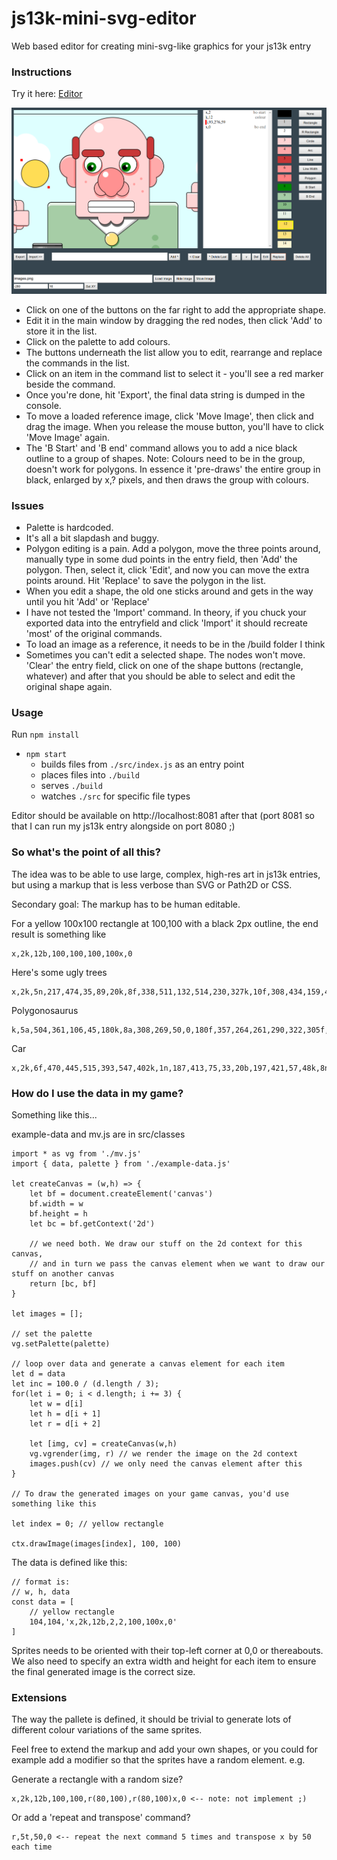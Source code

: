 # js13k-mini-svg-editor
Web based editor for creating mini-svg-like graphics for your js13k entry

### Instructions

Try it here: [Editor](http://madmarcel.github.io/editor/)

![Interface](screenshot.png)

- Click on one of the buttons on the far right to add the appropriate shape.
- Edit it in the main window by dragging the red nodes, then click 'Add' to store it in the list.
- Click on the palette to add colours.
- The buttons underneath the list allow you to edit, rearrange and replace the commands in the list.
- Click on an item in the command list to select it - you'll see a red marker beside the command.
- Once you're done, hit 'Export', the final data string is dumped in the console.
- To move a loaded reference image, click 'Move Image', then click and drag the image. When you release the mouse button, you'll have to click 'Move Image' again.
- The 'B Start' and 'B end' command allows you to add a nice black outline to a group of shapes. Note: Colours need to be in the group, doesn't work for polygons. In essence it 'pre-draws' the entire group in black, enlarged by x,? pixels, and then draws the group with colours.

### Issues
- Palette is hardcoded.
- It's all a bit slapdash and buggy.
- Polygon editing is a pain. Add a polygon, move the three points around, manually type in some dud points in the entry field, then 'Add' the polygon. Then, select it, click 'Edit', and now you can move the extra points around. Hit 'Replace' to save the polygon in the list.
- When you edit a shape, the old one sticks around and gets in the way until you hit 'Add' or 'Replace'
- I have not tested the 'Import' command. In theory, if you chuck your exported data into the entryfield and click 'Import' it should recreate 'most' of the original commands.
- To load an image as a reference, it needs to be in the /build folder I think
- Sometimes you can't edit a selected shape. The nodes won't move. 'Clear' the entry field, click on one of the shape buttons (rectangle, whatever) and after that you should be able to select and edit the original shape again.

### Usage
Run `npm install`

- `npm start`
  - builds files from `./src/index.js` as an entry point
  - places files into `./build`
  - serves `./build`
  - watches `./src` for specific file types

Editor should be available on http://localhost:8081 after that
(port 8081 so that I can run my js13k entry alongside on port 8080 ;)

### So what's the point of all this?

The idea was to be able to use large, complex, high-res art in js13k entries, but using a markup that is less verbose than SVG or Path2D or CSS.

Secondary goal: The markup has to be human editable.

For a yellow 100x100 rectangle at 100,100 with a black 2px outline, the end result is something like

```
x,2k,12b,100,100,100,100x,0
```

Here's some ugly trees
```
x,2k,5n,217,474,35,89,20k,8f,338,511,132,514,230,327k,10f,308,434,159,435,230,279k,9f,272,342,191,343,228,200x,0x,2k,5b,526,260,34,311k,8i,541,247,106i,602,305,50i,631,257,50i,622,202,50i,588,152,50i,526,117,50i,479,157,50i,456,210,50i,450,275,50i,509,317,50x,0x,2k,7i,522,264,12i,483,184,12i,574,139,12i,620,207,12i,600,313,12x,0
```

Polygonosaurus
```
k,5a,504,361,106,45,180k,8a,308,269,50,0,180f,357,264,261,290,322,305f,222,281,279,269,277,233,226,243,206,231k,0i,291,241,9i,224,255,5k,8i,448,424,75f,517,403,714,482,512,490f,466,361,385,408,337,283,350,258k,10i,485,455,46f,513,471,502,582,454,473f,431,586,501,559,528,585k,9i,402,385,11f,349,423,399,380,405,393f,306,426,347,411,356,419f,325,442,355,419,364,429f,350,452,361,416,368,434
```

Car
```
x,2k,6f,470,445,515,393,547,402k,1n,187,413,75,33,20b,197,421,57,48k,8n,152,459,170,104,20k,10n,287,437,138,128,20k,0i,233,549,50k,2i,232,548,24k,1n,137,518,34,49,20k,2i,167,486,12k,8f,293,460,399,335,494,337,500,461k,2f,399,352,321,448,401,449k,5f,501,397,599,379,568,403k,0i,452,522,79k,2i,454,524,36x,0
```

### How do I use the data in my game?

Something like this...

example-data and mv.js are in src/classes

```
import * as vg from './mv.js'
import { data, palette } from './example-data.js'

let createCanvas = (w,h) => {
    let bf = document.createElement('canvas')
    bf.width = w
    bf.height = h
    let bc = bf.getContext('2d')

    // we need both. We draw our stuff on the 2d context for this canvas,
    // and in turn we pass the canvas element when we want to draw our stuff on another canvas
    return [bc, bf]
}

let images = [];

// set the palette
vg.setPalette(palette)

// loop over data and generate a canvas element for each item
let d = data
let inc = 100.0 / (d.length / 3);
for(let i = 0; i < d.length; i += 3) {
    let w = d[i]
    let h = d[i + 1]
    let r = d[i + 2]

    let [img, cv] = createCanvas(w,h)
    vg.vgrender(img, r) // we render the image on the 2d context
    images.push(cv) // we only need the canvas element after this
}

// To draw the generated images on your game canvas, you'd use something like this

let index = 0; // yellow rectangle

ctx.drawImage(images[index], 100, 100)

```

The data is defined like this:
```
// format is:
// w, h, data
const data = [
    // yellow rectangle
    104,104,'x,2k,12b,2,2,100,100x,0'
]
```
Sprites needs to be oriented with their top-left corner at 0,0 or thereabouts.
We also need to specify an extra width and height for each item to ensure the final generated image is the correct size.

### Extensions

The way the pallete is defined, it should be trivial to generate lots of different colour variations of the same sprites. 

Feel free to extend the markup and add your own shapes, or you could for example add a modifier so that the sprites have a random element.
e.g.

Generate a rectangle with a random size?
```
x,2k,12b,100,100,r(80,100),r(80,100)x,0 <-- note: not implement ;)
```

Or add a 'repeat and transpose' command?

```
r,5t,50,0 <-- repeat the next command 5 times and transpose x by 50 each time
```




